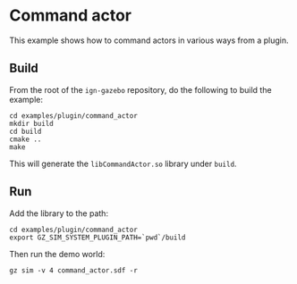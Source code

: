 # Command actor

This example shows how to command actors in various ways from a plugin.

## Build

From the root of the `ign-gazebo` repository, do the following to build the example:

~~~
cd examples/plugin/command_actor
mkdir build
cd build
cmake ..
make
~~~

This will generate the `libCommandActor.so` library under `build`.

## Run

Add the library to the path:

~~~
cd examples/plugin/command_actor
export GZ_SIM_SYSTEM_PLUGIN_PATH=`pwd`/build
~~~

Then run the demo world:

    gz sim -v 4 command_actor.sdf -r

